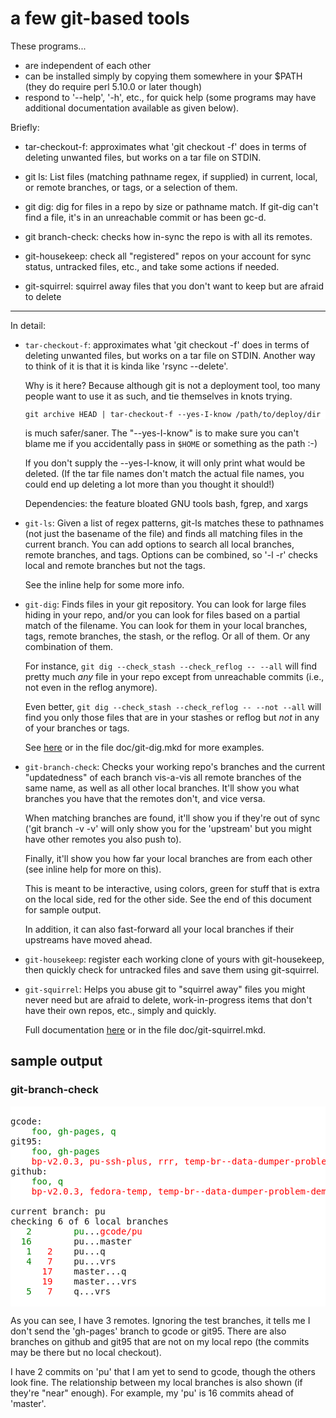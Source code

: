 # a few git-based tools

These programs...

  * are independent of each other
  * can be installed simply by copying them somewhere in your $PATH (they do
    require perl 5.10.0 or later though)
  * respond to '--help', '-h', etc., for quick help (some programs may have
    additional documentation available as given below).

Briefly:

  * tar-checkout-f: approximates what 'git checkout -f' does in terms of
    deleting unwanted files, but works on a tar file on STDIN.

  * git ls: List files (matching pathname regex, if supplied) in current,
    local, or remote branches, or tags, or a selection of them.

  * git dig: dig for files in a repo by size or pathname match.  If git-dig
    can't find a file, it's in an unreachable commit or has been gc-d.

  * git branch-check: checks how in-sync the repo is with all its remotes.

  * git-housekeep: check all "registered" repos on your account for sync
    status, untracked files, etc., and take some actions if needed.

  * git-squirrel: squirrel away files that you don't want to keep but are
    afraid to delete

----

In detail:

  * `tar-checkout-f`: approximates what 'git checkout -f' does in terms of
    deleting unwanted files, but works on a tar file on STDIN.  Another way
    to think of it is that it is kinda like 'rsync --delete'.

    Why is it here?  Because although git is not a deployment tool, too many
    people want to use it as such, and tie themselves in knots trying.

        git archive HEAD | tar-checkout-f --yes-I-know /path/to/deploy/dir

    is much safer/saner.  The "--yes-I-know" is to make sure you can't blame
    me if you accidentally pass in `$HOME` or something as the path :-)

    If you don't supply the --yes-I-know, it will only print what would be
    deleted.  (If the tar file names don't match the actual file names, you
    could end up deleting a lot more than you thought it should!)

    Dependencies: the feature bloated GNU tools bash, fgrep, and xargs

  * `git-ls`: Given a list of regex patterns, git-ls matches these to
    pathnames (not just the basename of the file) and finds all matching files
    in the current branch.  You can add options to search all local branches,
    remote branches, and tags.  Options can be combined, so '-l -r' checks
    local and remote branches but not the tags.

    See the inline help for some more info.

  * `git-dig`: Finds files in your git repository.  You can look for large
    files hiding in your repo, and/or you can look for files based on a
    partial match of the filename.  You can look for them in your local
    branches, tags, remote branches, the stash, or the reflog.  Or all of
    them. Or any combination of them.

    For instance, `git dig --check_stash --check_reflog -- --all` will find
    pretty much *any* file in your repo except from unreachable commits (i.e.,
    not even in the reflog anymore).

    Even better, `git dig --check_stash --check_reflog -- --not --all` will
    find you only those files that are in your stashes or reflog but *not* in
    any of your branches or tags.

    See [here](http://sitaramc.github.com/git-tools/git-dig.html) or in the
    file doc/git-dig.mkd for more examples.

  * `git-branch-check`: Checks your working repo's branches and the current
    "updatedness" of each branch vis-a-vis all remote branches of the same
    name, as well as all other local branches.  It'll show you what branches
    you have that the remotes don't, and vice versa.

    When matching branches are found, it'll show you if they're out of sync
    ('git branch -v -v' will only show you for the 'upstream' but you might
    have other remotes you also push to).

    Finally, it'll show you how far your local branches are from each other
    (see inline help for more on this).

    This is meant to be interactive, using colors, green for stuff that is
    extra on the local side, red for the other side.  See the end of this
    document for sample output.

    In addition, it can also fast-forward all your local branches if their
    upstreams have moved ahead.

  * `git-housekeep`: register each working clone of yours with git-housekeep,
    then quickly check for untracked files and save them using git-squirrel.

  * `git-squirrel`: Helps you abuse git to "squirrel away" files you might
    never need but are afraid to delete, work-in-progress items that don't
    have their own repos, etc., simply and quickly.

    Full documentation
    [here](http://sitaramc.github.com/git-tools/git-squirrel.html) or in the
    file doc/git-squirrel.mkd.

## sample output

### git-branch-check

<html>

<style>
    pre        { background:  #fff !important; }
</style>

<pre>

gcode:
	<font color="green">foo, gh-pages, q</font>
git95:
	<font color="green">foo, gh-pages</font>
	<font color="red">bp-v2.0.3, pu-ssh-plus, rrr, temp-br--data-dumper-problem-demo</font>
github:
	<font color="green">foo, q</font>
	<font color="red">bp-v2.0.3, fedora-temp, temp-br--data-dumper-problem-demo</font>

current branch: pu
checking 6 of 6 local branches
   <font color="green">2</font>        <font color="green">pu</font>...<font color="red">gcode/pu</font>
  <font color="green">16</font>        pu...master
   <font color="green">1</font>   <font color="red">2</font>    pu...q
   <font color="green">4</font>   <font color="red">7</font>    pu...vrs
      <font color="red">17</font>    master...q
      <font color="red">19</font>    master...vrs
   <font color="green">5</font>   <font color="red">7</font>    q...vrs

</pre>

</html>

As you can see, I have 3 remotes.  Ignoring the test branches, it tells me I
don't send the 'gh-pages' branch to gcode or git95.  There are also branches
on github and git95 that are not on my local repo (the commits may be there
but no local checkout).

I have 2 commits on 'pu' that I am yet to send to gcode, though the others
look fine.  The relationship between my local branches is also shown (if
they're "near" enough).  For example, my 'pu' is 16 commits ahead of 'master'.

